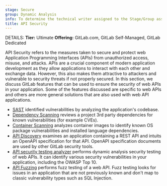 ```yaml
---
stage: Secure
group: Dynamic Analysis
info: To determine the technical writer assigned to the Stage/Group associated with this page, see https://handbook.gitlab.com/handbook/product/ux/technical-writing/#assignments
title: API Security
---
```


DETAILS:
**Tier:** Ultimate
**Offering:** GitLab.com, GitLab Self-Managed, GitLab Dedicated

API Security refers to the measures taken to secure and protect web Application Programming Interfaces (APIs) from unauthorized access, misuse, and attacks.
APIs are a crucial component of modern application development as they allow applications to interact with each other and exchange data.
However, this also makes them attractive to attackers and vulnerable to security threats if not properly secured.
In this section, we discuss GitLab features that can be used to ensure the security of web APIs in your application.
Some of the features discussed are specific to web APIs and others are more general solutions that are also used with web API applications.

- [SAST](../sast/_index.md) identified vulnerabilities by analyzing the application's codebase.
- [Dependency Scanning](../dependency_scanning/_index.md) reviews a project 3rd party dependencies for known vulnerabilities (for example CVEs).
- [Container Scanning](../container_scanning/_index.md) analyzes container images to identify known OS package vulnerabilities and installed language dependencies.
- [API Discovery](api_discovery/_index.md) examines an application containing a REST API and intuits an OpenAPI specification for that API. OpenAPI specification documents are used by other GitLab security tools.
- [API security testing analyzer](../api_security_testing/_index.md) performs dynamic analysis security testing of web APIs. It can identify various security vulnerabilities in your application, including the OWASP Top 10.
- [API Fuzzing](../api_fuzzing/_index.md) performs fuzz testing of a web API. Fuzz testing looks for issues in an application that are not previously known and don't map to classic vulnerability types such as SQL Injection.
